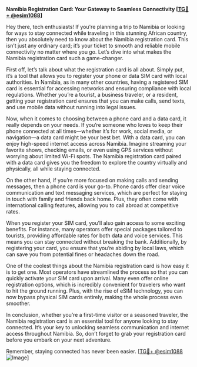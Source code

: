 **Namibia Registration Card: Your Gateway to Seamless Connectivity [[TG💪+ @esim1088](https://t.me/s/esim1088)]**

Hey there, tech enthusiasts! If you're planning a trip to Namibia or looking for ways to stay connected while traveling in this stunning African country, then you absolutely need to know about the Namibia registration card. This isn’t just any ordinary card; it’s your ticket to smooth and reliable mobile connectivity no matter where you go. Let’s dive into what makes the Namibia registration card such a game-changer.

First off, let’s talk about what the registration card is all about. Simply put, it’s a tool that allows you to register your phone or data SIM card with local authorities. In Namibia, as in many other countries, having a registered SIM card is essential for accessing networks and ensuring compliance with local regulations. Whether you’re a tourist, a business traveler, or a resident, getting your registration card ensures that you can make calls, send texts, and use mobile data without running into legal issues.

Now, when it comes to choosing between a phone card and a data card, it really depends on your needs. If you’re someone who loves to keep their phone connected at all times—whether it’s for work, social media, or navigation—a data card might be your best bet. With a data card, you can enjoy high-speed internet access across Namibia. Imagine streaming your favorite shows, checking emails, or even using GPS services without worrying about limited Wi-Fi spots. The Namibia registration card paired with a data card gives you the freedom to explore the country virtually and physically, all while staying connected.

On the other hand, if you’re more focused on making calls and sending messages, then a phone card is your go-to. Phone cards offer clear voice communication and text messaging services, which are perfect for staying in touch with family and friends back home. Plus, they often come with international calling features, allowing you to call abroad at competitive rates. 

When you register your SIM card, you’ll also gain access to some exciting benefits. For instance, many operators offer special packages tailored to tourists, providing affordable rates for both data and voice services. This means you can stay connected without breaking the bank. Additionally, by registering your card, you ensure that you’re abiding by local laws, which can save you from potential fines or headaches down the road.

One of the coolest things about the Namibia registration card is how easy it is to get one. Most operators have streamlined the process so that you can quickly activate your SIM card upon arrival. Many even offer online registration options, which is incredibly convenient for travelers who want to hit the ground running. Plus, with the rise of eSIM technology, you can now bypass physical SIM cards entirely, making the whole process even smoother.

In conclusion, whether you’re a first-time visitor or a seasoned traveler, the Namibia registration card is an essential tool for anyone looking to stay connected. It’s your key to unlocking seamless communication and internet access throughout Namibia. So, don’t forget to grab your registration card before you embark on your next adventure. 

Remember, staying connected has never been easier. [[TG💪+ @esim1088](https://t.me/s/esim1088) ![Image](https://i.postimg.cc/Y0z9fWf4/image.png)]